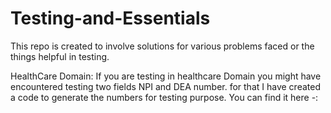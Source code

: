 # Testing-and-Essentials
This repo is created to involve solutions for various problems faced or the things helpful in testing.


HealthCare Domain:
If you are testing in healthcare Domain you might have encountered testing two fields NPI and DEA number.
for that I have created a code to generate the numbers for testing purpose.
You can find it here -:

